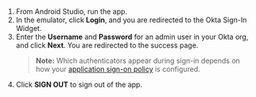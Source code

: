 1. From Android Studio, run the <StackSelector snippet="applang" noSelector inline /> app.
2. In the emulator, click **Login**, and you are redirected to the Okta Sign-In Widget.
3. Enter the **Username** and **Password** for an admin user in your Okta org, and click **Next**. You are redirected to the success page.
    > **Note:** Which authenticators appear during sign-in depends on how your [application sign-on policy](https://help.okta.com/en/prod/okta_help_CSH.htm#ext-about-asop) is configured.
4. Click **SIGN OUT** to sign out of the <StackSelector snippet="applang" noSelector inline /> app.
